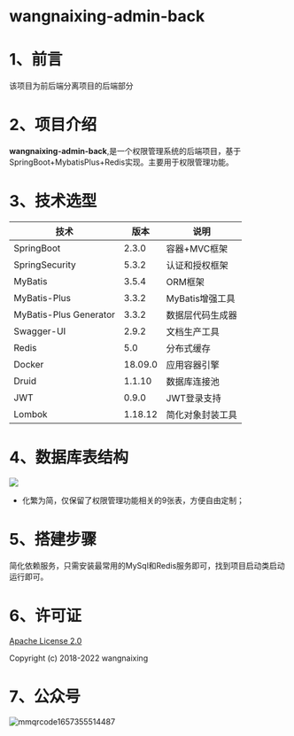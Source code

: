 # wangnaixing-admin-back


# 1、前言

该项目为前后端分离项目的后端部分

# 2、项目介绍

**wangnaixing-admin-back**,是一个权限管理系统的后端项目，基于SpringBoot+MybatisPlus+Redis实现。主要用于权限管理功能。

# 3、技术选型

| 技术                   | 版本    | 说明             |
| ---------------------- | ------- | ---------------- |
| SpringBoot             | 2.3.0   | 容器+MVC框架     |
| SpringSecurity         | 5.3.2   | 认证和授权框架   |
| MyBatis                | 3.5.4   | ORM框架          |
| MyBatis-Plus           | 3.3.2   | MyBatis增强工具  |
| MyBatis-Plus Generator | 3.3.2   | 数据层代码生成器 |
| Swagger-UI             | 2.9.2   | 文档生产工具     |
| Redis                  | 5.0     | 分布式缓存       |
| Docker                 | 18.09.0 | 应用容器引擎     |
| Druid                  | 1.1.10  | 数据库连接池     |
| JWT                    | 0.9.0   | JWT登录支持      |
| Lombok                 | 1.18.12 | 简化对象封装工具 |

# 4、数据库表结构

![](http://img.macrozheng.com/mall/project/mall_tiny_start_01.png)

- 化繁为简，仅保留了权限管理功能相关的9张表，方便自由定制；

# 5、搭建步骤

简化依赖服务，只需安装最常用的MySql和Redis服务即可，找到项目启动类启动运行即可。



# 6、许可证

[Apache License 2.0](https://github.com/macrozheng/mall-tiny/blob/master/LICENSE)

Copyright (c) 2018-2022 wangnaixing

# 7、公众号

![mmqrcode1657355514487](../../../../09_my_software/Tencent/QQ_download/827376239/FileRecv/MobileFile/mmqrcode1657355514487.png)

